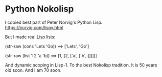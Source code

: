 # Python Nokolisp
I copied best part of Peter Norvig's Python Lisp. https://norvig.com/lispy.html

But I made real Lisp lists:

(str-raw (cons 'Lets 'Go)) ==> ['Lets', 'Go']

(str-raw (list 1 2 'a 'b)) ==> [1, [2, ['a', ['b', []]]]]

And dynamic scoping in Lisp-1. To the best Nokolisp tradition. It is 50 years old soon. And I am 70 soon.
